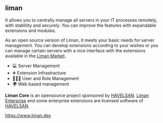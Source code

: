 ## liman

It allows you to centrally manage all servers in your IT processes remotely, with stablility and securely. You can improve the features with expandable extensions and modules.

As an open source version of Liman, it meets your basic needs for server management. You can develop extensions according to your wishes or you can manage certain servers with a nice interface with the extensions available in the [Liman Market](https://market.liman.dev).

* :computer: Server Management
* :heavy_plus_sign:	Extension Infrastracture
* :people_holding_hands: User and Role Management
* :earth_africa: Web based management 

**Liman Core** is an opensource project sponsored by [HAVELSAN](https://www.havelsan.com.tr). [Liman Enterprise](https://liman.havelsan.com.tr) and some enterprise extensions are licensed software of [HAVELSAN](https://www.havelsan.com.tr).

https://www.liman.dev

